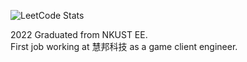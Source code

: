 ![LeetCode Stats](https://leetcard.jacoblin.cool/Shuan0j?theme=unicorn&font=Catamaran)

2022 Graduated from NKUST EE.  
First job working at 慧邦科技 as a game client engineer.
<!--
**Shuan0j/Shuan0j** is a ✨ _special_ ✨ repository because its `README.md` (this file) appears on your GitHub profile.

Here are some ideas to get you started:

- 🔭 I’m currently working on ...
- 🌱 I’m currently learning ...
- 👯 I’m looking to collaborate on ...
- 🤔 I’m looking for help with ...
- 💬 Ask me about ...
- 📫 How to reach me: ...
- 😄 Pronouns: ...
- ⚡ Fun fact: ...
-->
